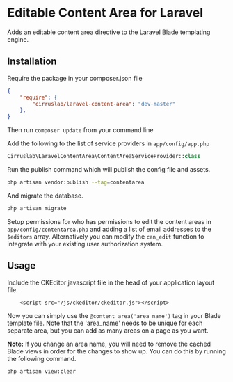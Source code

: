 # Editable Content Area for Laravel

Adds an editable content area directive to the Laravel Blade templating engine.

## Installation
Require the package in your composer.json file
```json
{
    "require": {
        "cirruslab/laravel-content-area": "dev-master"
    },
}
```

Then run `composer update` from your command line

Add the following to the list of service providers in `app/config/app.php`
```php
Cirruslab\LaravelContentArea\ContentAreaServiceProvider::class
```

Run the publish command which will publish the config file and assets.
```bash
php artisan vendor:publish --tag=contentarea
```

And migrate the database.
```bash
php artisan migrate
```

Setup permissions for who has permissions to edit the content areas in `app/config/contentarea.php` and adding a list of email addresses to the `$editors` array. Alternatively you can modify the `can_edit` function to integrate with your existing user authorization system. 

## Usage
Include the CKEditor javascript file in the head of your application layout file.
```
    <script src="/js/ckeditor/ckeditor.js"></script>
````

Now you can simply use the `@content_area('area_name')` tag in your Blade template file. Note that the 'area_name' needs to be unique for each separate area, but you can add as many areas on a page as you want. 

__Note:__ If you change an area name, you will need to remove the cached Blade views in order for the changes to show up. You can do this by running the following command. 
```bash
php artisan view:clear
```
